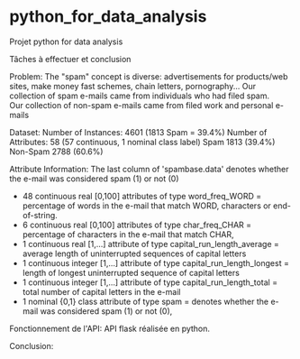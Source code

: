 # python_for_data_analysis
Projet python for data analysis

Tâches à effectuer et conclusion

Problem:
  The "spam" concept is diverse: advertisements for products/web
  sites, make money fast schemes, chain letters, pornography...
  Our collection of spam e-mails came from individuals who had filed spam.  
  Our collection of non-spam e-mails came from filed work and personal e-mails

Dataset: 
  Number of Instances: 4601 (1813 Spam = 39.4%)
  Number of Attributes: 58 (57 continuous, 1 nominal class label)
  Spam	  1813  (39.4%)
  Non-Spam  2788  (60.6%)

Attribute Information:
  The last column of 'spambase.data' denotes whether the e-mail was 
  considered spam (1) or not (0)
  - 48 continuous real [0,100] attributes of type word_freq_WORD = percentage of words in the e-mail that match WORD, characters or end-of-string.
  - 6 continuous real [0,100] attributes of type char_freq_CHAR = percentage of characters in the e-mail that match CHAR,
  - 1 continuous real [1,...] attribute of type capital_run_length_average = average length of uninterrupted sequences of capital letters
  - 1 continuous integer [1,...] attribute of type capital_run_length_longest = length of longest uninterrupted sequence of capital letters
  - 1 continuous integer [1,...] attribute of type capital_run_length_total = total number of capital letters in the e-mail
  - 1 nominal {0,1} class attribute of type spam = denotes whether the e-mail was considered spam (1) or not (0), 

Fonctionnement de l'API:
  API flask réalisée en python.
  
Conclusion:
